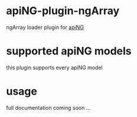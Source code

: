 # apiNG-plugin-ngArray
ngArray loader plugin for [apiNG](https://github.com/JohnnyTheTank/apiNG)

# supported apiNG models
this plugin supports every apiNG model

# usage
full documentation coming soon ...
